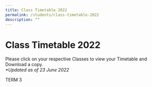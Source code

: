 ```yaml
---
title: Class Timetable 2022
permalink: /students/class-timetable-2022
description: ""
---
```

# **Class Timetable 2022**

Please click on your respective Classes to view your Timetable and Download a copy.  
 _\*Updated as of 23 June 2022_

  

TERM 3